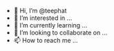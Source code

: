- 👋 Hi, I’m @teephat
- 👀 I’m interested in ...
- 🌱 I’m currently learning ...
- 💞️ I’m looking to collaborate on ...
- 📫 How to reach me ...

<!---
teephat/teephat is a ✨ special ✨ repository because its `README.md` (this file) appears on your GitHub profile.
You can click the Preview link to take a look at your changes.
--->
